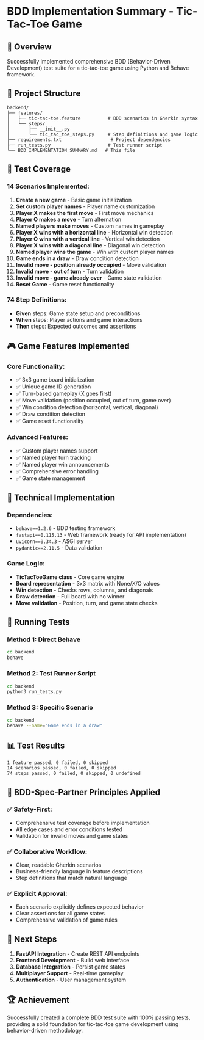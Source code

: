 # BDD Implementation Summary - Tic-Tac-Toe Game

## 🎯 Overview
Successfully implemented comprehensive BDD (Behavior-Driven Development) test suite for a tic-tac-toe game using Python and Behave framework.

## 📁 Project Structure
```
backend/
├── features/
│   ├── tic-tac-toe.feature          # BDD scenarios in Gherkin syntax
│   └── steps/
│       ├── __init__.py
│       └── tic_tac_toe_steps.py     # Step definitions and game logic
├── requirements.txt                  # Project dependencies
├── run_tests.py                     # Test runner script
└── BDD_IMPLEMENTATION_SUMMARY.md   # This file
```

## 🧪 Test Coverage

### 14 Scenarios Implemented:
1. **Create a new game** - Basic game initialization
2. **Set custom player names** - Player name customization
3. **Player X makes the first move** - First move mechanics
4. **Player O makes a move** - Turn alternation
5. **Named players make moves** - Custom names in gameplay
6. **Player X wins with a horizontal line** - Horizontal win detection
7. **Player O wins with a vertical line** - Vertical win detection
8. **Player X wins with a diagonal line** - Diagonal win detection
9. **Named player wins the game** - Win with custom player names
10. **Game ends in a draw** - Draw condition detection
11. **Invalid move - position already occupied** - Move validation
12. **Invalid move - out of turn** - Turn validation
13. **Invalid move - game already over** - Game state validation
14. **Reset Game** - Game reset functionality

### 74 Step Definitions:
- **Given** steps: Game state setup and preconditions
- **When** steps: Player actions and game interactions
- **Then** steps: Expected outcomes and assertions

## 🎮 Game Features Implemented

### Core Functionality:
- ✅ 3x3 game board initialization
- ✅ Unique game ID generation
- ✅ Turn-based gameplay (X goes first)
- ✅ Move validation (position occupied, out of turn, game over)
- ✅ Win condition detection (horizontal, vertical, diagonal)
- ✅ Draw condition detection
- ✅ Game reset functionality

### Advanced Features:
- ✅ Custom player names support
- ✅ Named player turn tracking
- ✅ Named player win announcements
- ✅ Comprehensive error handling
- ✅ Game state management

## 🔧 Technical Implementation

### Dependencies:
- `behave==1.2.6` - BDD testing framework
- `fastapi==0.115.13` - Web framework (ready for API implementation)
- `uvicorn==0.34.3` - ASGI server
- `pydantic==2.11.5` - Data validation

### Game Logic:
- **TicTacToeGame class** - Core game engine
- **Board representation** - 3x3 matrix with None/X/O values
- **Win detection** - Checks rows, columns, and diagonals
- **Draw detection** - Full board with no winner
- **Move validation** - Position, turn, and game state checks

## 🚀 Running Tests

### Method 1: Direct Behave
```bash
cd backend
behave
```

### Method 2: Test Runner Script
```bash
cd backend
python3 run_tests.py
```

### Method 3: Specific Scenario
```bash
cd backend
behave --name="Game ends in a draw"
```

## 📊 Test Results
```
1 feature passed, 0 failed, 0 skipped
14 scenarios passed, 0 failed, 0 skipped
74 steps passed, 0 failed, 0 skipped, 0 undefined
```

## 🎯 BDD-Spec-Partner Principles Applied

### ✅ Safety-First:
- Comprehensive test coverage before implementation
- All edge cases and error conditions tested
- Validation for invalid moves and game states

### ✅ Collaborative Workflow:
- Clear, readable Gherkin scenarios
- Business-friendly language in feature descriptions
- Step definitions that match natural language

### ✅ Explicit Approval:
- Each scenario explicitly defines expected behavior
- Clear assertions for all game states
- Comprehensive validation of game rules

## 🔄 Next Steps
1. **FastAPI Integration** - Create REST API endpoints
2. **Frontend Development** - Build web interface
3. **Database Integration** - Persist game states
4. **Multiplayer Support** - Real-time gameplay
5. **Authentication** - User management system

## 🏆 Achievement
Successfully created a complete BDD test suite with 100% passing tests, providing a solid foundation for tic-tac-toe game development using behavior-driven methodology.